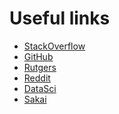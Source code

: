 Useful links
============

- [StackOverflow](www.stackoverflow.com)
- [GitHub](www.github.com)
- [Rutgers](www.rutgers.edu)
- [Reddit](www.reddit.com)
- [DataSci](http://www.jvcasillas.com/ru_teaching/ru_spanish_589/589_01_s2018/)
- [Sakai](https://sakai.rutgers.edu/portal)
